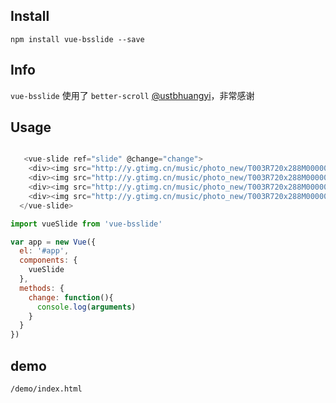 
## Install
```
npm install vue-bsslide --save

```

## Info

`vue-bsslide` 使用了 `better-scroll`  [@ustbhuangyi](https://github.com/ustbhuangyi)，非常感谢

## Usage

```js

   <vue-slide ref="slide" @change="change">
    <div><img src="http://y.gtimg.cn/music/photo_new/T003R720x288M000002cwng4353HKz.jpg" alt=""></div>
    <div><img src="http://y.gtimg.cn/music/photo_new/T003R720x288M000001YCZlY3aBifi.jpg" alt=""></div>
    <div><img src="http://y.gtimg.cn/music/photo_new/T003R720x288M000004ckGfg3zaho0.jpg" alt=""></div>
    <div><img src="http://y.gtimg.cn/music/photo_new/T003R720x288M00000236sfA406cmk.jpg" alt=""></div>
  </vue-slide>

import vueSlide from 'vue-bsslide'

var app = new Vue({
  el: '#app',
  components: {
    vueSlide
  },
  methods: {
    change: function(){
      console.log(arguments)
    }
  }
})
```

## demo

`/demo/index.html`
